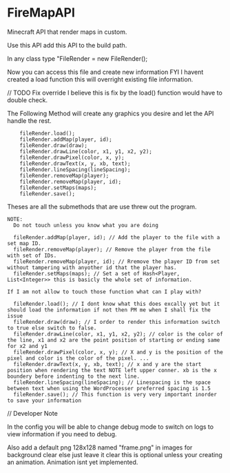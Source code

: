 # FireMapAPI
Minecraft API that render maps in custom.


Use this API add this API to the build path.

In any class type "FileRender <preferredReferrence> = new FileRender(<FileName>);

Now you can access this file and create new information FYI I havent created a load function this will overright existing file information. 

// TODO Fix override I believe this is fix by the load() function would have to double check.

The Following Method will create any graphics you desire and let the API handle the rest.

		fileRender.load();
		fileRender.addMap(player, id);
		fileRender.draw(draw);
		fileRender.drawLine(color, x1, y1, x2, y2);
		fileRender.drawPixel(color, x, y);
		fileRender.drawText(x, y, xb, text);
		fileRender.lineSpacing(lineSpacing);
		fileRender.removeMap(player);
		fileRender.removeMap(player, id);
		fileRender.setMaps(maps);
		fileRender.save();
    
Theses are all the submethods that are use threw out the program.
    
	NOTE:
      Do not touch unless you know what you are doing
      
      fileRender.addMap(player, id); // Add the player to the file with a set map ID.
      fileRender.removeMap(player); // Remove the player from the file with set of IDs.
	  fileRender.removeMap(player, id); // Rremove the player ID from set without tampering with anyother id that the player has.
	  fileRender.setMaps(maps); // Set a set of Hash<Player, List<Integer>> this is basicly the whole set of information.
    
 	If I am not allow to touch those function what can I play with?
   
      fileRender.load(); // I dont know what this does excally yet but it should load the information if not then PM me when I shall fix the issue
	  fileRender.draw(draw); // I order to render this information switch to true else switch to false.
	  fileRender.drawLine(color, x1, y1, x2, y2); // color is the color of the line, x1 and x2 are the point position of starting or ending same for x2 and y1
      fileRender.drawPixel(color, x, y); // X and y is the position of the pixel and color is the color of the pixel. ...
	  fileRender.drawText(x, y, xb, text); // x and y are the start position when rendering the text NOTE left upper conner. xb is the x boundery before indenting to the next line.
	  fileRender.lineSpacing(lineSpacing); // Linespacing is the space between text when using the WordProcesser preferred spacing is 1.5
      fileRender.save(); // This function is very very important inorder to save your information



// Developer Note

In the config you will be able to change debug mode to switch on logs to view information if you need to debug.

Also add a default png 128x128 named "frame.png" in images for background clear else just leave it clear this is optional unless your creating an animation. Animation isnt yet implemented.
